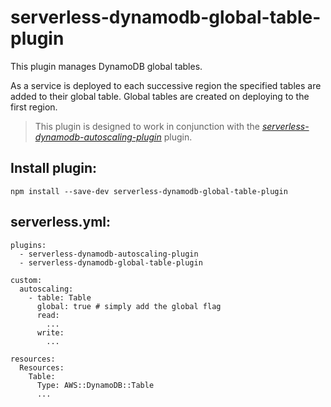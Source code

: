 # serverless-dynamodb-global-table-plugin

This plugin manages DynamoDB global tables.

As a service is deployed to each successive region the specified tables are added to their global table. Global tables are created on deploying to the first region.

> This plugin is designed to work in conjunction with the [_serverless-dynamodb-autoscaling-plugin_](https://github.com/DanteInc/serverless-dynamodb-autoscaling-plugin) plugin.

## Install plugin:

```
npm install --save-dev serverless-dynamodb-global-table-plugin
```

## serverless.yml:

```
plugins:
  - serverless-dynamodb-autoscaling-plugin
  - serverless-dynamodb-global-table-plugin

custom:
  autoscaling:
    - table: Table
      global: true # simply add the global flag
      read:
        ...
      write:
        ...

resources:
  Resources:
    Table:
      Type: AWS::DynamoDB::Table
      ...
```
